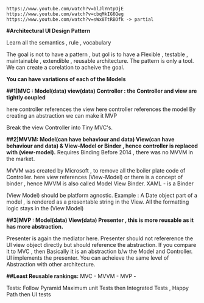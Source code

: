 ```
https://www.youtube.com/watch?v=blJlYntpOjE
https://www.youtube.com/watch?v=cbqMkIG6Qeg
https://www.youtube.com/watch?v=sWx8TtRBOfk -> partial
```

**#Architectural UI Design Pattern**

Learn all the semantics , rule , vocabulary

The goal is not to have a pattern , but gol is to have a Flexible , testable , maintainable , 
extendible , reusable architecture. The pattern is only a tool.
We can create a corelation to acheive the goal.


**You can have variations of each of the Models**

**##1]MVC : Model(data) view(data) Controller : the Controller and view are tightly coupled**

here controller references the view
here controller references the model
By creating an abstraction we can make it MVP

Break the view Controller into Tiny MVC's.

**##2]MVVM: Model(can have behaviour and data) View(can have behaviour and data)  &  View-Model or Binder , 
hence controller is replaced with (view-model).**
Requires Binding
Before 2014 , there was no MVVM in the market.

MVVM was created by Microsoft , to remove all the boiler plate code of Controller.
here view references (View-Model)
or there is a concept of binder , hence MVVM is also called Model View Binder.
XAML - is a Binder

(View Model) should be platform agnostic.
Example : A Date object part of a model , is rendered as a presentable string in the View.
All the formatting logic stays in the (View Model)


**##3]MVP : Model(data) View(data) Presenter , this is more reusable as it has more abstraction.**

Presenter is again the mediator here.
Presenter should not refererence the UI view object directly but should reference the abstraction.
If you compare it to MVC , then Basically it is an abstraction b/w the Model and Controller.
UI implements the presenter.
You can acheieve the same level of Abstraction with other architecture.

**##Least Reusable rankings:**
MVC -
MVVM -
MVP -

Tests: Follow Pyramid
Maximum unit Tests
then Integrated Tests , Happy Path
then UI tests






